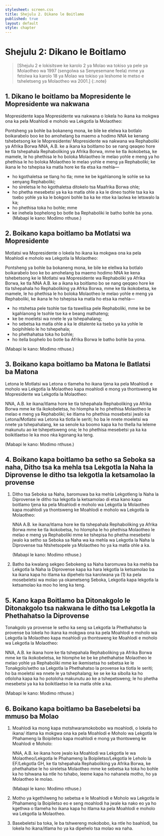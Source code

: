 ```yaml
---
stylesheet: screen.css
title: Shejulu 2. Dikano le Boitlamo
published: true
layout: default
style: chapter
---
```


# Shejulu 2: Dikano le Boitlamo

> [Shejulu 2 e lokisitswe ke karolo 2 ya Molao wa tokiso ya pele ya Molaotheo wa 1997 (sengolwa sa Senyesemane feela) mme ya fetolwa ka karolo 18 ya Molao wa tokiso ya leshome le metso e tsheletseng ya Molaotheo wa 2001.]
{:.note}

## 1. Dikano le boitlamo ba Mopresidente le Mopresidente wa nakwana

Mopresidente kapa Mopresidente wa nakwana o lokela ho ikana ka mokgwa ona ka pela Moahlodi e moholo wa Lekgotla la Molaotheo:
	
Pontsheng ya bohle ba bokaneng mona, ke bile ke elelwa ka botlalo boikarabelo boo ke bo amohelang ba maemo a hodimo NNA ke kenang tshebetsong ke le Mopresidente/ Mopresidente wa nakwana wa Rephaboliki ya Afrika Borwa NNA, A.B. ke a ikana ka boitlamo bo se nang qeaqeo hore ke tla tshepahala Rephaboliking ya Afrika Borwa, mme ke tla ikokobetsa, ke mamele, le ho phethisa le ho boloka Molaotheo le melao yohle e meng ya ho phethisa le ho boloka Molaotheo le melao yohle e meng ya Rephaboliki; ke ikana le ho tshepisa ka matla hore ke tla etsa ka mehla—

*	ho kgothaletsa se tlang ho tla; mme ke be kgahlanong le sohle se ka senyang Rephaboliki;
*	ho sireletsa le ho kgothaletsa ditokelo tsa Maafrika Borwa ohle;
*	ho phetha mesebetsi ya ka ka matla ohle a ka le dineo tsohle tsa ka ka tsebo yohle ya ka le bokgoni bohle ba ka ke ntse ka laolwa ke letswalo la ka;
*	ho phethisa toka ho bohle; mme
*	ke inehela bophelong bo botle ba Rephaboliki le batho bohle ba yona.    (Mabapi le kano: Modimo nthuse.)

## 2. Boikano kapa boitlamo ba Motlatsi wa Mopresidente

Motlatsi wa Mopresidente o lokela ho ikana ka mokgwa ona ka pela Moahlodi e moholo wa Lekgotla la Molaotheo:

Pontsheng ya bohle ba bokaneng mona, ke bile ke elellwa ka botlalo boikarabelo boo ke bo amohelang ba maemo hodimo NNA ke kena tshebetsong ke le Motlatsi wa Mopresidente wa Rephaboliki ya Afrika Borwa, ke tla NNA A.B. ke a ikana ka boitlamo bo se nang qeqqeo hore ke tla tshepahala ho Rephaboliking ya Afrka Borwa, mme ke tla ikokobetsa, ke mamele, le ho phethisa le ho boloka Molaotheo le melao yohle e meng ya Rephaboliki, ke ikana le ho tshepisa ka matla ho etsa ka mehla—

*	ho ntshetsa pele tsohle tse tla tswellisa pele Rephaboliki, mme ke be kgahlanong le tsohle tse ka e beang mathateng;
*	ke be moeletsi wa nnete le ya tshepahalang;
*	ho sebetsa ka matla ohle a ka le ditalente ka tsebo ya ka yohle le boiphihlelo le ho tshepehala;
*	ho phethahatsa toka ho bohle;
*	ho itella bophelo bo botle ba Afrika Borwa le batho bohle ba yona.

(Mabapi le kano: Modimo nthuse.)

## 3. Boikano kapa boitlamo ba Matona le Batlatsi ba Matona

Letona le Motlatsi wa Letona o tlameha ho ikana tjena ka pela Moahlodi e moholo wa Lekgotla la Molaotheo kapa moahlodi e mong ya thontsweng ke Mopresidente wa Lekgotla la Molaotheo:

NNA, A.B. ke ikana/itlama hore ke tla tshepahala Rephaboliking ya Afrika Borwa mme ke tla ikokobeletsa, ho hlompha le ho phethisa Molaotheo le melao e meng ya Rephaboliki; ke itlama ho phethisa mosebetsi jwalo ka Letona/Motlatsi wa Letona ka tlotla le seriti; ho ba le nnete moeletsi wa nnete ya tshepahalang, ke sa senole ka boomo kapa ka ho thella ha leleme makunutu ao ke tshepetsweng ona; le ho phethisa mesebetsi ya ka ka boikitlaetso le ka moo nka kgonang ka teng.

(Mabapi le kano: Modimo nthuse.)

## 4. Boikano kapa boitlamo ba setho sa Seboka sa naha, Ditho tsa ka mehla tsa Lekgotla la Naha la Diprovense le ditho tsa lekgotla la ketsamolao la provense

1.	Ditho tsa Seboka sa Naha, baromuwa ba ka mehla Lekgotleng la Naha la Diprovense le ditho tsa lekgotla la ketsamolao di etsa kano kapa boitlamo tjena ka pela Moahlodi e moholo wa Lekgotla la Molaotheo kapa moahlodi ya thontsweng ke Moahlodi e moholo wa Lekgotla la Molaotheo:

	NNA A.B. ke ikana/itlama hore ke tla tshepahala Rephaboliking ya Afrika Borwa mme ke tla ikokobetsa, ho hlompha le ho phethisa Molaotheo le melao e meng ya Rephaboliki mme ke tshepisa ho phetha mesebetsi jwalo ka setho sa Seboka sa Naha wa ka mehla wa Lekgotla la Naha la Diprovense tsa Ntshetsopele ya Molaotheo ho ya ka matla ohle a ka.

	(Mabapi le kano: Modimo nthuse.)

2.	Batho ba kwalang sekgeo Sebokeng sa Naha baromuwa ba ka mehla ba Lekgotla la Naha la Diprovense kapa ka hara lekgotla la ketsamolao ba ka ikana kapa ho itlama ka dipehelo tsa karolwana ya (1) ka pela mosebeletsi wa molao ya okametseng Seboka, Lekgotla kapa lekgotla la ketsamolao ka moo ho leng ka teng.

## 5. Kano kapa Boitlamo ba Ditonakgolo le Ditonakgolo tsa nakwana le ditho tsa Lekgotla la Phethahatso la Diprovense

Tonakgolo ya provense le setho ka seng sa Lekgotla la Phethahatso la provense ba lokela ho ikana ka mokgwa ona ka pela Moahlodi e moholo wa Lekgotla la Molaotheo kapa moahlodi ya thontsweng ke Moahlodi e moholo wa Lekgotla la Molaotheo:

NNA, A.B. ke ikana hore ke tla tshepahala Rephaboliking ya Afrika Borwa mme ke tla ikokobeletsa, ke hlomphe ke be ke phethahatse Molaotheo le melao yohle ya Rephaboliki mme ke ikemisetsa ho sebetsa ke le Tonakgolo/setho sa Lekgotla la Phethahatso la provense ka tlotla le seriti; ho ba moeletsi wa nnete le ya tshephalang; ke se ke ka sibolla ka ho otloloha kapa ka ho potoloha makunutu ao ke a tshepetsweng; le ho phetha mesebetsi ya ka ka boikitlaetso le ka matla ohle a ka.

(Mabapi le kano: Modimo nthuse.)

## 6. Boikano kapa boitlamo ba Basebeletsi ba mmuso ba Molao

1.	Moahlodi ka mong kapa motshwaramokobobo wa moahlodi, o lokela ho ikana/ itlama ka mokgwa ona ka pela Moahlodi e Moholo wa Lekgotla le Phahameng la Boipiletso kapa moahlodi e mong ya thontsweng ke Moahlodi e Moholo:

	NNA, A.B. ke ikana hore jwalo ka Moahlodi wa Lekgotla le wa Molaotheo/Lekgotla le Phahameng la Boipiletso/Lekgotla le Leholo la EF/Lekgotla GH, ke tla tshepahala Rephaboliking ya Afrika Borwa, ke phethahatse le ho sireletsa Molaotheo mme ke sebetsa ka toka ho bohle ka ho tshwana ka ntle ho tshabo, leeme kapa ho nahanela motho, ho ya Molaotheo le molao.

	(Mabapi le kano: Modimo nthuse.)

2. Motho ya kgethilweng ho sebetsa e le Moahlodi e Moholo wa Lekgotla le Phahameng la Boipiletso eo e seng moahlodi ha jwale ka nako eo ya ho kgethwa o tlameha ho ikana kapa ho itlama ka pela Moahlodi e moholo wa Lekgotla la Molaotheo.
3. Basebeletsi ba toka, le ba tshwereng mokobobo, ka ntle ho baahlodi, ba lokela ho ikana/itlama ho ya ka dipehelo tsa molao wa naha.
